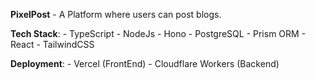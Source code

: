 **PixelPost** - A Platform where users can post blogs.

**Tech Stack**:
    - TypeScript
    - NodeJs
    - Hono
    - PostgreSQL
    - Prism ORM
    - React
    - TailwindCSS

**Deployment**:
    - Vercel (FrontEnd)
    - Cloudflare Workers (Backend)
